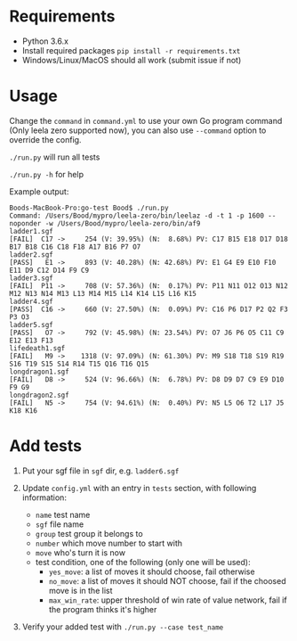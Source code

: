Requirements
=====

* Python 3.6.x
* Install required packages `pip install -r requirements.txt`
* Windows/Linux/MacOS should all work (submit issue if not)

Usage
=====

Change the `command` in `command.yml` to use your own Go program command (Only leela zero supported now), you can also use `--command` option to override the config.

`./run.py` will run all tests

`./run.py -h` for help

Example output:

```
Boods-MacBook-Pro:go-test Bood$ ./run.py
Command: /Users/Bood/mypro/leela-zero/bin/leelaz -d -t 1 -p 1600 --noponder -w /Users/Bood/mypro/leela-zero/bin/af9
ladder1.sgf
[FAIL]  C17 ->     254 (V: 39.95%) (N:  8.68%) PV: C17 B15 E18 D17 D18 B17 B18 C16 C18 F18 A17 B16 P7 O7
ladder2.sgf
[PASS]   E1 ->     893 (V: 40.28%) (N: 42.68%) PV: E1 G4 E9 E10 F10 E11 D9 C12 D14 F9 C9
ladder3.sgf
[FAIL]  P11 ->     708 (V: 57.36%) (N:  0.17%) PV: P11 N11 O12 O13 N12 M12 N13 N14 M13 L13 M14 M15 L14 K14 L15 L16 K15
ladder4.sgf
[PASS]  C16 ->     660 (V: 27.50%) (N:  0.09%) PV: C16 P6 D17 P2 Q2 F3 P3 O3
ladder5.sgf
[PASS]   O7 ->     792 (V: 45.98%) (N: 23.54%) PV: O7 J6 P6 O5 C11 C9 E12 E13 F13
lifedeath1.sgf
[FAIL]   M9 ->    1318 (V: 97.09%) (N: 61.30%) PV: M9 S18 T18 S19 R19 S16 T19 S15 S14 R14 T15 Q16 T16 Q15
longdragon1.sgf
[FAIL]   D8 ->     524 (V: 96.66%) (N:  6.78%) PV: D8 D9 D7 C9 E9 D10 F9 G9
longdragon2.sgf
[FAIL]   N5 ->     754 (V: 94.61%) (N:  0.40%) PV: N5 L5 O6 T2 L17 J5 K18 K16
```


Add tests
=========

1. Put your sgf file in `sgf` dir, e.g. `ladder6.sgf`

2. Update `config.yml` with an entry in `tests` section, with following information:
   * `name` test name
   * `sgf` file name
   * `group` test group it belongs to
   * `number` which move number to start with
   * `move` who's turn it is now
   * test condition, one of the following (only one will be used):
     - `yes_move`: a list of moves it should choose, fail otherwise 
     - `no_move`: a list of moves it should NOT choose, fail if the choosed move is in the list
     - `max_win_rate`: upper threshold of win rate of value network, fail if the program thinks it's higher

3. Verify your added test with `./run.py --case test_name`
